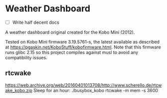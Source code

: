# Weather Dashboard

- [ ] Write half decent docs

A weather dashboard original created for the Kobo Mini (2012).

Tested on Kobo Mini firmware 3.19.5761-s, the latest available as described at 
https://pgaskin.net/KoboStuff/kobofirmware.html. Note that
this firmware runs glibc 2.15 so this project compiles against
musl to avoid any compatibility issues.

## rtcwake

https://web.archive.org/web/20160401013708/http://www.scherello.de/rtcwake_kobo.zip
Sleep for an hour:
./busybox_kobo rtcwake -m mem -s 3600
